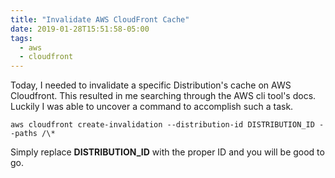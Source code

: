```yaml
---
title: "Invalidate AWS CloudFront Cache"
date: 2019-01-28T15:51:58-05:00
tags:
  - aws
  - cloudfront
---
```


Today, I needed to invalidate a specific Distribution's cache on AWS Cloudfront.
This resulted in me searching through the AWS cli tool's docs.
Luckily I was able to uncover a command to accomplish such a task.

```
aws cloudfront create-invalidation --distribution-id DISTRIBUTION_ID --paths /\*
```

Simply replace **DISTRIBUTION_ID** with the proper ID and you will be good to go.